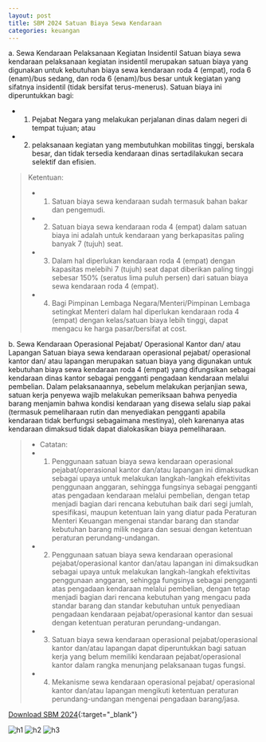 ```yaml
---
layout: post
title: SBM 2024 Satuan Biaya Sewa Kendaraan
categories: keuangan
---
```


a. Sewa Kendaraan Pelaksanaan Kegiatan Insidentil
Satuan biaya sewa kendaraan pelaksanaan kegiatan insidentil merupakan satuan biaya yang digunakan untuk kebutuhan biaya sewa kendaraan roda 4 (empat), roda 6 (enam)/bus sedang, dan roda 6 (enam)/bus besar untuk kegiatan yang sifatnya insidentil (tidak bersifat terus-menerus).
Satuan biaya ini diperuntukkan bagi:
- 1) Pejabat Negara yang melakukan perjalanan dinas dalam negeri di tempat tujuan; atau
- 2) pelaksanaan kegiatan yang membutuhkan mobilitas tinggi, berskala besar, dan tidak tersedia kendaraan dinas sertadilakukan secara selektif dan efisien.

> Ketentuan:
> - 1) Satuan biaya sewa kendaraan sudah termasuk bahan bakar dan pengemudi.
> - 2) Satuan biaya sewa kendaraan roda 4 (empat) dalam satuan biaya ini adalah untuk kendaraan yang berkapasitas paling banyak 7 (tujuh) seat.
> - 3) Dalam hal diperlukan kendaraan roda 4 (empat) dengan kapasitas melebihi 7 (tujuh) seat dapat diberikan paling tinggi sebesar 150% (seratus lima puluh persen) dari satuan biaya sewa kendaraan roda 4 (empat).
> - 4) Bagi Pimpinan Lembaga Negara/Menteri/Pimpinan Lembaga setingkat Menteri dalam hal diperlukan kendaraan roda 4 (empat) dengan kelas/satuan biaya lebih tinggi, dapat mengacu ke harga pasar/bersifat at cost.

b. Sewa Kendaraan Operasional Pejabat/ Operasional Kantor dan/ atau Lapangan
Satuan biaya sewa kendaraan operasional pejabat/ operasional kantor dan/ atau lapangan merupakan satuan biaya yang digunakan untuk kebutuhan biaya sewa kendaraan roda 4 (empat) yang difungsikan sebagai kendaraan dinas kantor sebagai pengganti pengadaan kendaraan melalui pembelian.
Dalam pelaksanaannya, sebelum melakukan perjanjian sewa, satuan kerja penyewa wajib melakukan pemeriksaan bahwa penyedia barang menjamin bahwa kondisi kendaraan yang disewa selalu siap pakai (termasuk pemeliharaan rutin dan menyediakan pengganti apabila kendaraan tidak berfungsi sebagaimana mestinya), oleh karenanya atas kendaraan dimaksud tidak dapat dialokasikan biaya pemeliharaan.

> - Catatan:
> - 1) Penggunaan satuan biaya sewa kendaraan operasional pejabat/operasional kantor dan/atau lapangan ini dimaksudkan sebagai upaya untuk melakukan langkah-langkah efektivitas penggunaan anggaran, sehingga fungsinya sebagai pengganti atas pengadaan kendaraan melalui pembelian, dengan tetap menjadi bagian dari rencana kebutuhan baik dari segi jumlah, spesifikasi, maupun ketentuan lain yang diatur pada Peraturan Menteri Keuangan mengenai standar barang dan standar kebutuhan barang milik negara dan sesuai dengan ketentuan peraturan perundang-undangan.
> - 2) Penggunaan satuan biaya sewa kendaraan operasional pejabat/operasional kantor dan/atau lapangan ini dimaksudkan sebagai upaya untuk melakukan langkah-langkah efektivitas penggunaan anggaran, sehingga fungsinya sebagai pengganti atas pengadaan kendaraan melalui pembelian, dengan tetap menjadi bagian dari rencana kebutuhan yang mengacu pada standar barang dan standar kebutuhan untuk penyediaan pengadaan kendaraan pejabat/operasional kantor dan sesuai dengan ketentuan peraturan perundang-undangan.
> - 3) Satuan biaya sewa kendaraan operasional pejabat/operasional kantor dan/atau lapangan dapat diperuntukkan bagi satuan kerja yang belum memiliki kendaraan pejabat/operasional kantor dalam rangka menunjang pelaksanaan tugas fungsi.
> - 4) Mekanisme sewa kendaraan operasional pejabat/ operasional kantor dan/atau lapangan mengikuti ketentuan peraturan perundang-undangan mengenai pengadaan barang/jasa.

[Download SBM 2024](https://jdih.kemenkeu.go.id/download/8be2507a-7c39-480f-b271-88e74e59e272/2023pmkeuangan049.pdf){:target="_blank"}

![h1](https://blogger.googleusercontent.com/img/b/R29vZ2xl/AVvXsEj61wan69CIoVAA0wLXP0hralWO_V6m8IDClYbV04G1K4OjMO1XBnu0SKqXRjS9smFzhTrzYK6yn2OQ0bDNa44j5bDDUQSO3PtKlz5xlP4IWZpFtnyQW-TvlDFRdLjhM4klH2KdG_KY0ACuoZAoHugCuNzkMZQ-lq8vzCYm_n9Pyxfyyw/s1600/sbm_2024_1_Page_30.jpg)
![h2](https://blogger.googleusercontent.com/img/b/R29vZ2xl/AVvXsEgnFHLirE7UwRFYJDclGfBA4qWD5wmDSxvyDjkrTnE8hTs_D8FBHh8jQImUyj5ILvjIOtgo8aEOGvY7ra-FR76g7re4yylr_xvTeka0oKg4nDb6pd3T4pu-0Y9GCAacMw533x21u--W097WcrErsra-EfV9UWcJQfoIvoV8w4IPVIKAsw/s1600/sbm_2024_1_Page_31.jpg)
![h3](https://blogger.googleusercontent.com/img/b/R29vZ2xl/AVvXsEhLGHT6zhn8AdFfx-W7kyZr2oVCwMUFCLxepDF-r7FsQymdbp7nvpvbtw2fXjl_MaK9-8HBz91fPdugzaz0knJ_zsba8CQKEk0lnVitZODfI4M2YBVYPhoruQYCBTHDKcVnSfWZTxBIfpTVaSGQ9GOItwdGcaVJ-ed9ymusLMtS2jnFGA/s1600/sbm_2024_1_Page_32.jpg)
